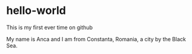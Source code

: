 # hello-world
This is my first ever time on github

My name is Anca and I am from Constanta, Romania, a city by the Black Sea.
